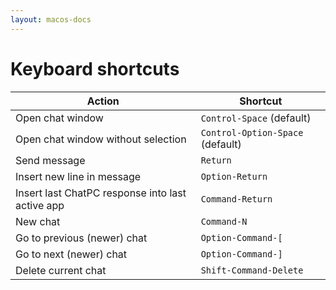 ```yaml
---
layout: macos-docs
---
```


# Keyboard shortcuts

| Action | Shortcut |
| - | - |
| Open chat window | `Control-Space` (default) |
| Open chat window without selection | `Control-Option-Space` (default) |
| Send message | `Return` |
| Insert new line in message | `Option-Return` |
| Insert last ChatPC response into last active app | `Command-Return` |
| New chat | `Command-N` |
| Go to previous (newer) chat | `Option-Command-[` |
| Go to next (newer) chat | `Option-Command-]` |
| Delete current chat | `Shift-Command-Delete` |